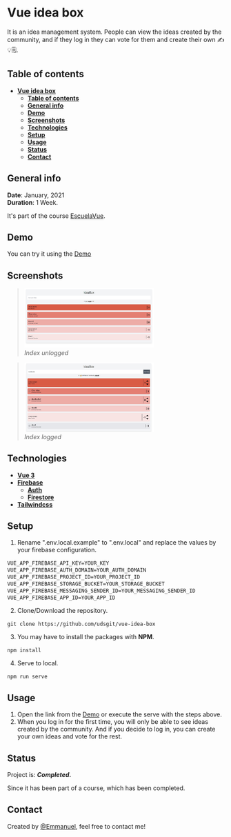 # **Vue idea box**

It is an idea management system. People can view the ideas created by the community, and if they log in they can vote for them and create their own ✍💡🗒.

## **Table of contents**

- [**Vue idea box**](#vue-idea-box)
    - [**Table of contents**](#table-of-contents)
    - [**General info**](#general-info)
    - [**Demo**](#demo)
    - [**Screenshots**](#screenshots)
    - [**Technologies**](#technologies)
    - [**Setup**](#setup)
    - [**Usage**](#usage)
    - [**Status**](#status)
    - [**Contact**](#contact)

## **General info**

**Date**: January, 2021  
**Duration**: 1 Week.

It's part of the course [EscuelaVue](https://escuelavue.es/).

## **Demo**

You can try it using the [Demo](https://vue-idea-box.netlify.app/)

## **Screenshots**

> <img src="images_repo/unlogged.jpg" width="300"/><br><i>Index unlogged</i>

> <img src="images_repo/logged.jpg" width="300"/><br><i>Index logged</i>

## **Technologies**

- [**Vue 3**](https://v3.vuejs.org/)
- [**Firebase**](https://firebase.google.com/)
  - [**Auth**](https://firebase.google.com/docs/auth)
  - [**Firestore**](https://firebase.google.com/docs/firestore)
- [**Tailwindcss**](https://tailwindcss.com/)

## **Setup**

1. Rename ".env.local.example" to ".env.local" and replace the values by your firebase configuration.

```console
VUE_APP_FIREBASE_API_KEY=YOUR_KEY
VUE_APP_FIREBASE_AUTH_DOMAIN=YOUR_AUTH_DOMAIN
VUE_APP_FIREBASE_PROJECT_ID=YOUR_PROJECT_ID
VUE_APP_FIREBASE_STORAGE_BUCKET=YOUR_STORAGE_BUCKET
VUE_APP_FIREBASE_MESSAGING_SENDER_ID=YOUR_MESSAGING_SENDER_ID
VUE_APP_FIREBASE_APP_ID=YOUR_APP_ID
```

2. Clone/Download the repository.

```console
git clone https://github.com/udsgit/vue-idea-box
```

3. You may have to install the packages with **NPM**.

```console
npm install
```

4. Serve to local.

```console
npm run serve
```

## **Usage**

1. Open the link from the [Demo](https://vue-idea-box.netlify.app/) or execute the serve with the steps above.
2. When you log in for the first time, you will only be able to see ideas created by the community. And if you decide to log in, you can create your own ideas and vote for the rest.

## **Status**

Project is: **_Completed._**

Since it has been part of a course, which has been completed.

## **Contact**

Created by [@Emmanuel](https://www.linkedin.com/in/emagleza/), feel free to contact me!

